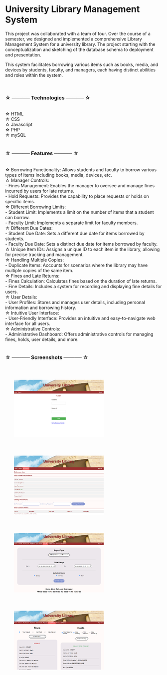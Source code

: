 # University Library Management System

This project was collaborated with a team of four. Over the course of a semester, we designed and implemented a comprehensive Library Management System for a university library. The project starting with the conceptualization and sketching of the database schema to deployment and presentation.

This system facilitates borrowing various items such as books, media, and devices by students, faculty, and managers, each having distinct abilities and roles within the system.

<br>

### ☆ ───── Technologies ───── ☆

<br>
☆ HTML <br>
☆ CSS <br>
☆ Javascript <br>
☆ PHP <br>
☆ mySQL <br>
<br>

### ☆ ───── Features ───── ☆

 <br>
☆ Borrowing Functionality: Allows students and faculty to borrow various types of items including books, media, devices, etc.<br>
☆ Manager Controls:<br>
   - Fines Management: Enables the manager to oversee and manage fines incurred by users for late returns.<br>
   - Hold Requests: Provides the capability to place requests or holds on specific items.<br>
☆ Different Borrowing Limits:<br>
   - Student Limit: Implements a limit on the number of items that a student can borrow.<br>
   - Faculty Limit: Implements a separate limit for faculty members.<br>
☆ Different Due Dates:<br>
   - Student Due Date: Sets a different due date for items borrowed by students.<br>
   - Faculty Due Date: Sets a distinct due date for items borrowed by faculty.<br>
☆ Unique Item IDs: Assigns a unique ID to each item in the library, allowing for precise tracking and management.<br>
☆ Handling Multiple Copies:<br>
   - Duplicate Items: Accounts for scenarios where the library may have multiple copies of the same item.<br>
☆ Fines and Late Returns:<br>
   - Fines Calculation: Calculates fines based on the duration of late returns.<br>
   - Fine Details: Includes a system for recording and displaying fine details for users.<br>
☆ User Details:<br>
   - User Profiles: Stores and manages user details, including personal information and borrowing history.<br>
☆ Intuitive User Interface:<br>
   - User-Friendly Interface: Provides an intuitive and easy-to-navigate web interface for all users.<br>
☆ Administrative Controls:<br>
   - Administrative Dashboard: Offers administrative controls for managing fines, holds, user details, and more.<br>

 <br>
 
### ☆ ───── Screenshots ───── ☆

 <br>

 <div>
    <img style = "width: 30vw; margin: 2em;" src = "thumbnails/login.png">
    <img style = "width: 30vw; margin: 2em;" src = "thumbnails/account.png">
    <img style = "width: 30vw; margin: 2em;" src = "thumbnails/reports.png">
    <img style = "width: 30vw; margin: 2em;" src = "thumbnails/management.png">

</div>
 <br>
 
